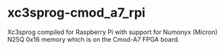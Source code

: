 # xc3sprog-cmod_a7_rpi
Xc3sprog compiled for Raspberry Pi with support for Numonyx (Micron) N25Q 0x16 memory which is on the Cmod-A7 FPGA board.
